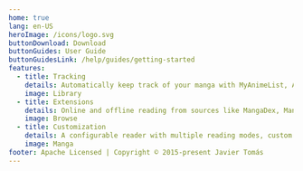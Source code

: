 ```yaml
---
home: true
lang: en-US
heroImage: /icons/logo.svg
buttonDownload: Download
buttonGuides: User Guide
buttonGuidesLink: /help/guides/getting-started
features:
  - title: Tracking
    details: Automatically keep track of your manga with MyAnimeList, AniList, Kitsu, Shikimori, and Bangumi
    image: Library
  - title: Extensions
    details: Online and offline reading from sources like MangaDex, MangaKakalot, and hundreds more
    image: Browse
  - title: Customization
    details: A configurable reader with multiple reading modes, custom color filters, and other settings
    image: Manga
footer: Apache Licensed | Copyright © 2015-present Javier Tomás
---
```

